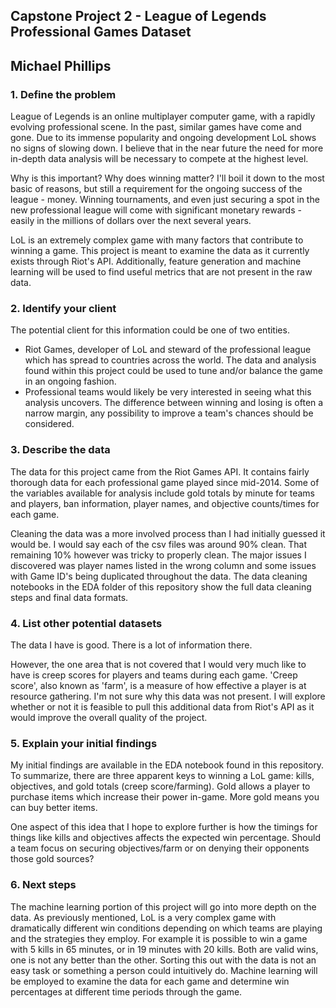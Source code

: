 ## Capstone Project 2 - League of Legends Professional Games Dataset
## Michael Phillips

### 1. Define the problem
League of Legends is an online multiplayer computer game, with a rapidly evolving professional scene. In the past, similar games have come and gone. Due to its immense popularity and ongoing development LoL shows no signs of slowing down. I believe that in the near future the need for more in-depth data analysis will be necessary to compete at the highest level. 

Why is this important? Why does winning matter? I'll boil it down to the most basic of reasons, but still a requirement for the ongoing success of the league - money. Winning tournaments, and even just securing a spot in the new professional league will come with significant monetary rewards - easily in the millions of dollars over the next several years. 

LoL is an extremely complex game with many factors that contribute to winning a game. This project is meant to examine the data as it currently exists through Riot's API. Additionally, feature generation and machine learning will be used to find useful metrics that are not present in the raw data.

### 2. Identify your client
The potential client for this information could be one of two entities. 

- Riot Games, developer of LoL and steward of the professional league which has spread to countries across the world. The data and analysis found within this project could be used to tune and/or balance the game in an ongoing fashion.
- Professional teams would likely be very interested in seeing what this analysis uncovers. The difference between winning and losing is often a narrow margin, any possibility to improve a team's chances should be considered.

### 3. Describe the data
The data for this project came from the Riot Games API. It contains fairly thorough data for each professional game played since mid-2014. Some of the variables available for analysis include gold totals by minute for teams and players, ban information, player names, and objective counts/times for each game.

Cleaning the data was a more involved process than I had initially guessed it would be. I would say each of the csv files was around 90% clean. That remaining 10% however was tricky to properly clean. The major issues I discovered was player names listed in the wrong column and some issues with Game ID's being duplicated throughout the data. The data cleaning notebooks in the EDA folder of this repository show the full data cleaning steps and final data formats.

### 4. List other potential datasets
The data I have is good. There is a lot of information there. 

However, the one area that is not covered that I would very much like to have is creep scores for players and teams during each game. 'Creep score', also known as 'farm', is a measure of how effective a player is at resource gathering. I'm not sure why this data was not present. I will explore whether or not it is feasible to pull this additional data from Riot's API as it would improve the overall quality of the project.

### 5. Explain your initial findings
My initial findings are available in the EDA notebook found in this repository. To summarize, there are three apparent keys to winning a LoL game: kills, objectives, and gold totals (creep score/farming). Gold allows a player to purchase items which increase their power in-game. More gold means you can buy better items. 

One aspect of this idea that I hope to explore further is how the timings for things like kills and objectives affects the expected win percentage. Should a team focus on securing objectives/farm or on denying their opponents those gold sources?

### 6. Next steps
The machine learning portion of this project will go into more depth on the data. As previously mentioned, LoL is a very complex game with dramatically different win conditions depending on which teams are playing and the strategies they employ. For example it is possible to win a game with 5 kills in 65 minutes, or in 19 minutes with 20 kills. Both are valid wins, one is not any better than the other. Sorting this out with the data is not an easy task or something a person could intuitively do. Machine learning will be employed to examine the data for each game and determine win percentages at different time periods through the game. 


